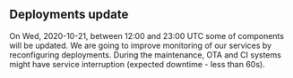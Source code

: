 ## Deployments update

On Wed, 2020-10-21, between 12:00 and 23:00 UTC some of components will be updated. We are going to improve monitoring of our services by reconfiguring deployments.
During the maintenance, OTA and CI systems might have service interruption (expected downtime - less than 60s).

